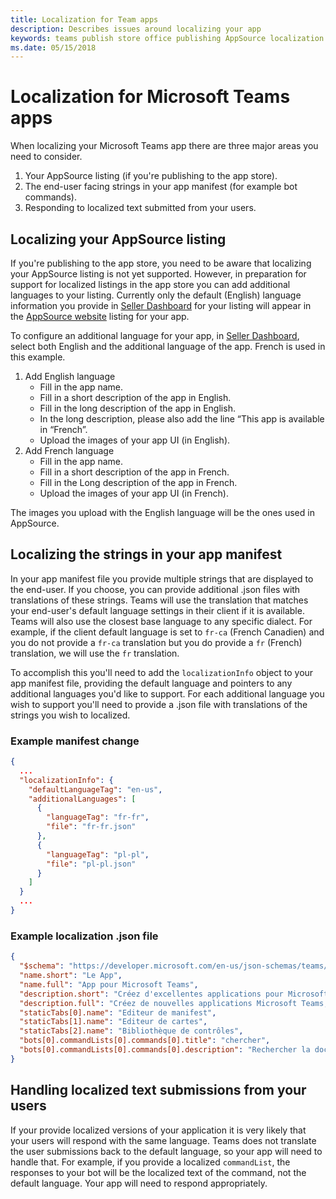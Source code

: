 ```yaml
---
title: Localization for Team apps
description: Describes issues around localizing your app
keywords: teams publish store office publishing AppSource localization language seller dashboard
ms.date: 05/15/2018
---
```

# Localization for Microsoft Teams apps

When localizing your Microsoft Teams app there are three major areas you need to consider.

1. Your AppSource listing (if you're publishing to the app store).
1. The end-user facing strings in your app manifest (for example bot commands).
1. Responding to localized text submitted from your users.

## Localizing your AppSource listing

If you're publishing to the app store, you need to be aware that localizing your AppSource listing is not yet supported. However, in preparation for support for localized listings in the app store you can add additional languages to your listing. Currently only the default (English) language information you provide in [Seller Dashboard](http://go.microsoft.com/fwlink/?LinkId=248605) for your listing will appear in the [AppSource website](https://appsource.microsoft.com/marketplace/apps?product=office%3Bteams&page=1) listing for your app.

To configure an additional language for your app, in [Seller Dashboard](http://go.microsoft.com/fwlink/?LinkId=248605), select both English and the additional language of the app. French is used in this example.

1. Add English language
    * Fill in the app name.
    * Fill in a short description of the app in English.
    * Fill in the long description of the app in English.
    * In the long description, please also add the line “This app is available in “French”.
    * Upload the images of your app UI (in English).
2. Add French language
    * Fill in the app name.
    * Fill in a short description of the app in French.
    * Fill in the Long description of the app in French.
    * Upload the images of your app UI (in French).

The images you upload with the English language will be the ones used in AppSource.

## Localizing the strings in your app manifest

In your app manifest file you provide multiple strings that are displayed to the end-user. If you choose, you can provide additional .json files with translations of these strings. Teams will use the translation that matches your end-user's default language settings in their client if it is available. Teams will also use the closest base language to any specific dialect. For example, if the client default language is set to `fr-ca` (French Canadien) and you do not provide a `fr-ca` translation but you do provide a `fr` (French) translation, we will use the `fr` translation.

To accomplish this you'll need to add the `localizationInfo` object to your app manifest file, providing the default language and pointers to any additional languages you'd like to support. For each additional language you wish to support you'll need to provide a .json file with translations of the strings you wish to localized.

### Example manifest change

```json
{
  ...
  "localizationInfo": {
    "defaultLanguageTag": "en-us",
    "additionalLanguages": [
      {
        "languageTag": "fr-fr",
        "file": "fr-fr.json"
      },
      {
        "languageTag": "pl-pl",
        "file": "pl-pl.json"
      }
    ]
  }
  ...
}
```

### Example localization .json file

```json
{
  "$schema": "https://developer.microsoft.com/en-us/json-schemas/teams/v1.5/MicrosoftTeams.Localization.schema.json",
  "name.short": "Le App",
  "name.full": "App pour Microsoft Teams",
  "description.short": "Créez d'excellentes applications pour Microsoft Teams avec App.",
  "description.full": "Créez de nouvelles applications Microsoft Teams, concevez et prévisualisez des cartes bot, et explorez la documentation avec App.",
  "staticTabs[0].name": "Editeur de manifest",
  "staticTabs[1].name": "Editeur de cartes",
  "staticTabs[2].name": "Bibliothèque de contrôles",
  "bots[0].commandLists[0].commands[0].title": "chercher",
  "bots[0].commandLists[0].commands[0].description": "Rechercher la documentation Teams pertinente"
}
```

## Handling localized text submissions from your users

If your provide localized versions of your application it is very likely that your users will respond with the same language. Teams does not translate the user submissions back to the default language, so your app will need to handle that. For example, if you provide a localized `commandList`, the responses to your bot will be the localized text of the command, not the default language. Your app will need to respond appropriately.